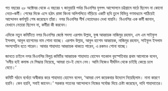 গত বছরের ২৮ অক্টোবর থেকে এ বছরের ৭ জানুয়ারি পর্যন্ত বিএনপির যুগপৎ আন্দোলনে চট্টগ্রামে মাঠে ছিলেন না কোনো নেতা–কর্মী। শেষের দিকে এসে হঠাৎ রাস্তা কিংবা অলিগলিতে দাঁড়িয়ে একটি ছবি তুলে বিভিন্ন গণমাধ্যমে পাঠিয়েই আন্দোলন কর্মসূচি শেষ করেছেন তাঁরা। নগর বিএনপির শীর্ষ নেতাদেরও দেখা যায়নি। বিএনপির এক কর্মী জানান, যেখানে নেতারা ছিলেন না, কর্মীরা কী করবেন।

এদিকে নতুন কমিটিতে নগর বিএনপির জ্যেষ্ঠ সদস্য এরশাদ উল্লাহ, যুগ্ম আহ্বায়ক নাজিমুর রহমান, এস এম সাইফুল ইসলাম, আবুল হাশেমের নাম শোনা যাচ্ছে। এরশাদ উল্লাহ, আবুল হাশেম আহ্বায়ক, নাজিমুর রহমান, সাইফুল ইসলাম সদস্যসচিব হতে পারেন। আবার শাহাদাত আহ্বায়ক থাকতে পারেন, এ রকমও শোনা যাচ্ছে।

জানতে চাইলে নগর বিএনপির বিলুপ্ত কমিটির আহ্বায়ক শাহাদাত হোসেন গতকাল বৃহস্পতিবার প্রথম আলোকে বলেন, ‘দলীয় হাই কমান্ড যে সিদ্ধান্ত নিয়েছে, আমরা তা–ই মেনে নেব। আমি নিজেও দীর্ঘদিন থেকে চাইছি কেন্দ্রে চলে যেতে।’

কমিটি গঠনে ব্যর্থতা অস্বীকার করে শাহাদাত হোসেন বলেন, ‘আমরা বেশ কয়েকবার উদ্যোগ নিয়েছিলাম। নানা কারণে হয়নি। কেন হয়নি, সবাই জানেন।’ সরকার পতনের আন্দোলনে নিজের সর্বোচ্চ দিয়ে চেষ্টা করেছেন, দাবি শাহাদাতের।
